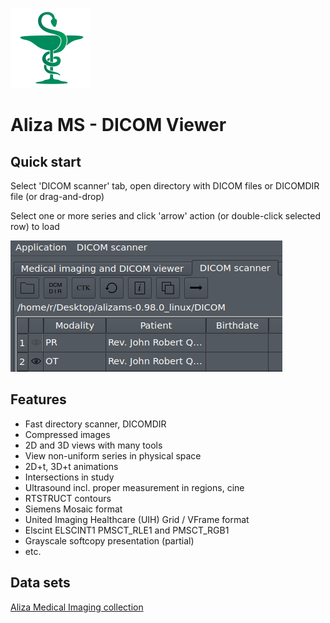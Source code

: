 ![Aliza MS](alizams/package/archive/install_menu/icons/hicolor/128x128/apps/alizams.png)

Aliza MS - DICOM Viewer
=======================

Quick start
-----------

Select 'DICOM scanner' tab, open directory with DICOM files or DICOMDIR file (or drag-and-drop)

Select one or more series and click 'arrow' action (or double-click selected row) to load


![Open](alizams/package/art/start0.png)



Features
--------
 * Fast directory scanner, DICOMDIR
 * Compressed images
 * 2D and 3D views with many tools
 * View non-uniform series in physical space
 * 2D+t, 3D+t animations
 * Intersections in study
 * Ultrasound incl. proper measurement in regions, cine
 * RTSTRUCT contours
 * Siemens Mosaic format
 * United Imaging Healthcare (UIH) Grid / VFrame format
 * Elscint ELSCINT1 PMSCT_RLE1 and PMSCT_RGB1
 * Grayscale softcopy presentation (partial)
 * etc.

Data sets
---------

[Aliza Medical Imaging collection](https://www.aliza-dicom-viewer.com/download/datasets)
